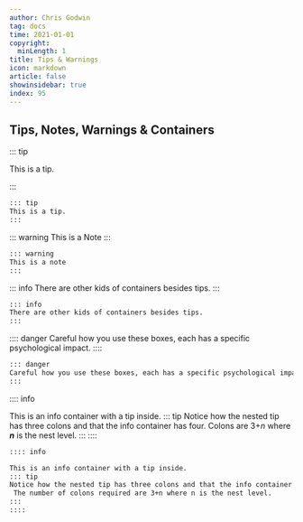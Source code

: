 ```yaml
---
author: Chris Godwin
tag: docs
time: 2021-01-01
copyright:
  minLength: 1
title: Tips & Warnings
icon: markdown
article: false
showinsidebar: true
index: 95
---
```


## Tips, Notes, Warnings & Containers

::: tip

This is a tip.

:::

```md
::: tip
This is a tip.
:::
```

::: warning
This is a Note
:::

```md
::: warning
This is a note
:::
```

::: info
There are other kids of containers besides tips.
:::

```md
::: info
There are other kids of containers besides tips.
:::
```

:::: danger
Careful how you use these boxes, each has a specific psychological impact.
::::

```md
::: danger
Careful how you use these boxes, each has a specific psychological impact.
:::
```

:::: info

This is an info container with a tip inside.
::: tip
Notice how the nested tip has three colons and that the info container has four.
 Colons are 3+_n_ where **_n_** is the nest level.
:::
::::

```md
:::: info

This is an info container with a tip inside.
::: tip
Notice how the nested tip has three colons and that the info container has four.
 The number of colons required are 3+n where n is the nest level.
:::
::::
```